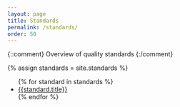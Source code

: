 ```yaml
---
layout: page
title: Standards
permalink: /standards/
order: 50
---
```


{::comment}
Overview of quality standards
{:/comment}



{% assign standards = site.standards %}


<ul>
  {% for standard in standards %}
   <li><a href="{{standard.url}}">{{standard.title}}</a></li>
  {% endfor %}
</ul>


